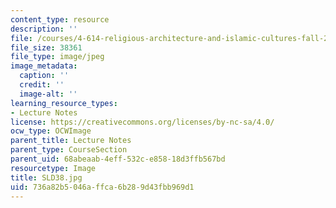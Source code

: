 ```yaml
---
content_type: resource
description: ''
file: /courses/4-614-religious-architecture-and-islamic-cultures-fall-2002/736a82b5046affca6b289d43fbb969d1_SLD38.jpg
file_size: 38361
file_type: image/jpeg
image_metadata:
  caption: ''
  credit: ''
  image-alt: ''
learning_resource_types:
- Lecture Notes
license: https://creativecommons.org/licenses/by-nc-sa/4.0/
ocw_type: OCWImage
parent_title: Lecture Notes
parent_type: CourseSection
parent_uid: 68abeaab-4eff-532c-e858-18d3ffb567bd
resourcetype: Image
title: SLD38.jpg
uid: 736a82b5-046a-ffca-6b28-9d43fbb969d1
---
```

